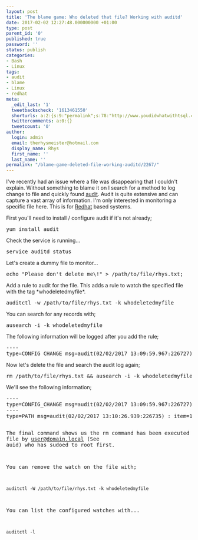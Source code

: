 ```yaml
---
layout: post
title: 'The blame game: Who deleted that file? Working with auditd'
date: 2017-02-02 12:27:48.000000000 +01:00
type: post
parent_id: '0'
published: true
password: ''
status: publish
categories:
- Bash
- Linux
tags:
- audit
- blame
- Linux
- redhat
meta:
  _edit_last: '1'
  tweetbackscheck: '1613461550'
  shorturls: a:2:{s:9:"permalink";s:78:"http://www.youdidwhatwithtsql.com/blame-game-deleted-file-working-auditd/2267/";s:7:"tinyurl";s:26:"http://tinyurl.com/jrsa2o9";}
  twittercomments: a:0:{}
  tweetcount: '0'
author:
  login: admin
  email: therhysmeister@hotmail.com
  display_name: Rhys
  first_name: ''
  last_name: ''
permalink: "/blame-game-deleted-file-working-auditd/2267/"
---
```

<p>I've recently had an issue where a file was disappearing that I couldn't explain. Without something to blame it on I search for a method to log change to file and quickly found <a href="https://access.redhat.com/documentation/en-US/Red_Hat_Enterprise_Linux/6/html/Security_Guide/chap-system_auditing.html">audit</a>. Audit is quite extensive and can capture a vast array of information. I'm only interested in monitoring a specific file here. This is for <a href="http://www.redhat.com">Redhat</a> based systems.</p>
<p>First you'll need to install / configure audit if it's not already;</p>
<pre lang="Bash">yum install audit
</pre>
<p>Check the service is running...</p>
<pre lang="Bash">service auditd status
</pre>
<p>Let's create a dummy file to monitor...</p>
<pre lang="Bash">echo "Please don't delete me\!" > /path/to/file/rhys.txt;
</pre>
<p>Add a rule to audit for the file. This adds a rule to watch the specified file with the tag *whodeletedmyfile*.</p>
<pre lang="Bash">auditctl -w /path/to/file/rhys.txt -k whodeletedmyfile
</pre>
<p>You can search for any records with;</p>
<pre lang="Bash">ausearch -i -k whodeletedmyfile
</pre>
<p>The following information will be logged after you add the rule;</p>
<pre>----
type=CONFIG_CHANGE msg=audit(02/02/2017 13:09:59.967:226727) : auid=user@domain.local ses=12425 op="add rule" key=whodeletedmyfile list=exit res=yes
</pre>
<p>Now let's delete the file and search the audit log again;</p>
<pre lang="Bash">rm /path/to/file/rhys.txt &amp;&amp; ausearch -i -k whodeletedmyfile
</pre>
<p>We'll see the following information;</p>
<pre>----
type=CONFIG_CHANGE msg=audit(02/02/2017 13:09:59.967:226727) : auid=user@domain.local ses=12425 op="add rule" key=whodeletedmyfile list=exit res=yes
----
type=PATH msg=audit(02/02/2017 13:10:26.939:226735) : item=1 name=/path/to/file/rhys.txt inode=42 dev=fd:04 mode=file,644 ouid=root ogid=root rdev=00:00 nametype=DELETE type=PATH msg=audit(02/02/2017 13:10:26.939:226735) : item=0 name=/path/to/file/ inode=28 dev=fd:04 mode=dir,700 ouid=user@domain.local ogid=user@domain.local rdev=00:00 nametype=PARENT type=CWD msg=audit(02/02/2017 13:10:26.939:226735) : cwd=/root type=SYSCALL msg=audit(02/02/2017 13:10:26.939:226735) : arch=x86\_64 syscall=unlinkat success=yes exit=0 a0=0xffffffffffffff9c a1=0xf9a0c0 a2=0x0 a3=0x0 items=2 ppid=27157 pid=27604 auid=user@domain.local uid=root gid=root euid=root suid=root fsuid=root egid=root sgid=root fsgid=root tty=pts0 ses=12425 comm=rm exe=/bin/rm key=whodeletedmyfile

The final command shows us the rm command has been executed on the file by user@domain.local (See auid) who has sudoed to root first.

You can remove the watch on the file with;

```
auditctl -W /path/to/file/rhys.txt -k whodeletedmyfile
```

You can list the configured watches with...

```
auditctl -l
```
